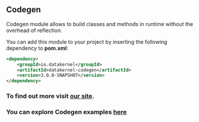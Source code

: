 ## Codegen

Codegen module allows to build classes and methods in runtime without the overhead of reflection.

You can add this module to your project by inserting the following dependency to **pom.xml**:
```xml
<dependency>
    <groupId>io.datakernel</groupId>
    <artifactId>datakernel-codegen</artifactId>
    <version>3.0.0-SNAPSHOT</version>
</dependency>
```

### To find out more visit [our site](https://datakernel.io/docs/components/core/codegen.html).
### You can explore Codegen examples [here](https://github.com/softindex/datakernel/tree/master/examples/codegen)

